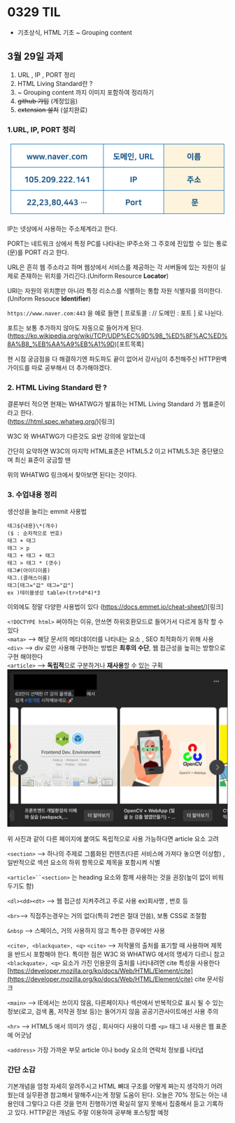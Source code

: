 # 0329 TIL

- 기초상식, HTML 기초 ~ Grouping content

## **3월 29일 과제**

1. URL , IP , PORT 정리
2. HTML Living Standard란 ?
3. ~ Grouping content 까지 이미지 포함하여 정리하기
4. ~~github 가입~~ (계정있음)
5. ~~extension 설치~~ (설치완료)

### **1.URL, IP, PORT 정리**

![blog img](./%EA%B8%B0%EC%B4%88.png)

IP는 넷상에서 사용하는 주소체계라고 한다.

PORT는 네트워크 상에서 특정 PC를 나타내는 IP주소와 그 주호에 진입할 수 있는 통로(문)를 PORT 라고 한다.

URL은 흔히 웹 주소라고 하며 웹상에서 서비스를 제공하는 각 서버들에 있는 자원이 실제로 존재하는 위치를 가리긴다.(Uniform Resource **Locator**)

URI는 자원의 위치뿐만 아니라 특정 리소스를 식별하는 통합 자원 식별자를 의미한다.(Uniform Resouce **Identifier**)

`https://www.naver.com:443` 을 예로 들면 [ 프로토콜 : // 도메인 : 포트 ] 로 나뉜다.

포트는 보통 추가하지 않아도 자동으로 들어가게 된다.<br>
(https://ko.wikipedia.org/wiki/TCP/UDP%EC%9D%98_%ED%8F%AC%ED%8A%B8_%EB%AA%A9%EB%A1%9D)[포트목록]

현 시점 궁금점을 다 해결하기엔 파도파도 끝이 없어서
강사님이 추천해주신 HTTP완벽 가이드를 따로 공부해서 더 추가해야겠다.

### **2. HTML Living Standard 란 ?**

결론부터 적으면 현재는 WHATWG가 발표하는 HTML Living Standard 가 웹표준이라고 한다.<br>
(https://html.spec.whatwg.org/)[링크]

W3C 와 WHATWG가 다른것도 요번 강의에 알았는데

간단히 요약하면 W3C의 마지막 HTML표준은 HTML5.2 이고 HTML5.3은 중단됐으며 최신 표준이 궁금할 땐

위의 WHATWG 링크에서 찾아보면 된다는 것이다.

### **3. 수업내용 정리**

생산성을 늘리는 emmit 사용법

```
태그${내용}\*(개수)
($ : 순차적으로 번호)
태그 + 태그
태그 > p
태그 + 태그 + 태그
태그 > 태그 * (갯수)
태그#(아이디이름)
태그.(클래스이름)
태그[태그="값" 태그="값"]
ex )테이블생성 table>(tr>td*4)*3
```

이외에도 정말 다양한 사용법이 있다 (https://docs.emmet.io/cheat-sheet/)[링크]

`<!DOCTYPE html>` 써야하는 이유, 안쓰면 하위호환모드로 들어가서 다르게 동작 할 수 있다<br>
`<mata>` --> 해당 문서의 메타데이터를 나타내는 요소 , SEO 최적화하기 위해 사용<br>
`<div>` --> div 로만 사용해 구현하는 방법은 **최후의 수단**, 웹 접근성을 높히는 방향으로 구현 해야한다<br>
`<article>` --> **독립적**으로 구분하거나 **재사용**할 수 있는 구획<br>
![blog img](./article%EC%98%88%EC%8B%9C.png)

위 사진과 같이 다른 페이지에 붙여도 독립적으로 사용 가능하다면 article 요소 고려

`<section>` --> 하나의 주제로 그룹화된 컨텐츠(다른 서비스에 가져다 놓으면 이상함) , 일반적으로 섹션 요소의 하위 항목으로 제목을 포함시켜 식별

` <article>``<section> ` 는 heading 요소와 함께 사용하는 것을 권장(높이 없이 비워두기도 함)

`<dl><dd><dt>` --> 웹 접근성 지켜주려고 주로 사용 ex)회사명 , 번호 등

`<br>`--> 직접주는경우는 거의 없다(특히 2번은 절대 안씀), 보통 CSS로 조절함

`&nbsp` --> 스페이스, 거의 사용하지 않고 특수한 경우에만 사용

`<cite>, <blackquate>, <q>`
`<cite>` --> 저작물의 출처를 표기할 때 사용하며 제목을 반드시 포함해야 한다. 특이한 점은 W3C 와 WHATWG 에서의 명세가 다르니 참고
`<blackquate>, <q>` 요소가 가진 인용문의 출처를 나타내려면 cite 특성을 사용한다
[https://developer.mozilla.org/ko/docs/Web/HTML/Element/cite](https://developer.mozilla.org/ko/docs/Web/HTML/Element/cite)
cite 문서링크

`<main>` --> IE에서는 쓰이지 않음, 다른페이지나 섹션에서 반복적으로 표시 될 수 있는 정보(로고, 검색 폼, 저작권 정보 등)는 들어가지 않음
공공기관사이트에선 사용 주의

`<hr>` --> HTML5 에서 의미가 생김 , 회사마다 사용이 다름 `<p>` 태그 내 사용은 웹 표준에 어긋남

`<address>` 가장 가까운 부모 article 이나 body 요소의 연락처 정보를 나타냅

### **간단 소감**

기본개념을 엄청 자세히 알려주시고 HTML 뼈대 구조를 어떻게 짜는지 생각하기 어려웠는데 실무환경 참고해서 말해주시는게 정말 도움이 된다.
오늘은 70% 정도는 아는 내용인데 그렇다고 다른 것을 먼저 진행하기엔 확실히 알지 못해서 집중해서 듣고 기록하고 있다.
HTTP같은 개념도 주말 이용하여 공부해 포스팅할 예정
